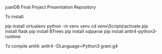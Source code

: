 juanDB Final Project Presentation Repository

To install:

pip install virtualenv
	python -m venv venv
	cd venv\Scripts\activate
	pip install flask
	pip install BTrees
	pip install sqlparse
	pip install antlr4-python3-runtime

To compile antl4:
antlr4 -DLanguage=Python3 gram.g4

